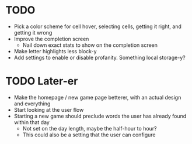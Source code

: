 # TODO

* Pick a color scheme for cell hover, selecting cells, getting it right, and getting it wrong
* Improve the completion screen
  * Nail down exact stats to show on the completion screen
* Make letter highlights less block-y
* Add settings to enable or disable profanity. Something local storage-y?

# TODO Later-er
* Make the homepage / new game page betterer, with an actual design and everything
* Start looking at the user flow
* Starting a new game should preclude words the user has already found within that day
  * Not set on the day length, maybe the half-hour to hour?
  * This could also be a setting that the user can configure
